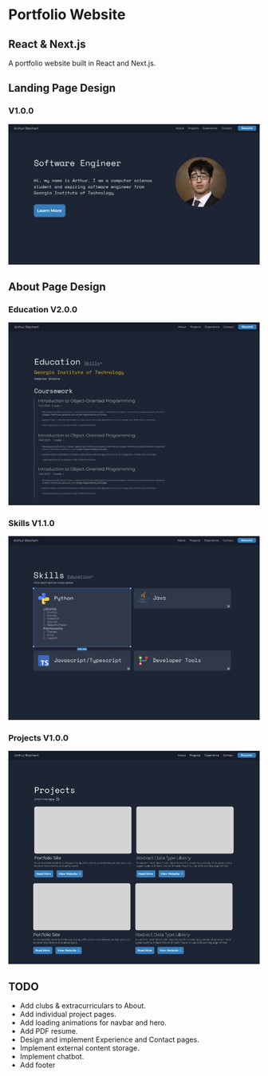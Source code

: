 # Portfolio Website
## React & Next.js
A portfolio website built in React and Next.js.

## Landing Page Design
### V1.0.0
![Landing Design Screenshot](/readme-assets/landing_figma_design_100.png)

## About Page Design
### Education V2.0.0
![About Design Screenshot](/readme-assets/about_figma_design_200.png)
### Skills V1.1.0
![Skills Design Screenshot](/readme-assets/skills_figma_design_200.png)
### Projects V1.0.0
![Projects Design Screenshot](/readme-assets/projects_figma_design_100.png)

## TODO
- Add clubs & extracurriculars to About.
- Add individual project pages.
- Add loading animations for navbar and hero.
- Add PDF resume.
- Design and implement Experience and Contact pages.
- Implement external content storage.
- Implement chatbot.
- Add footer
